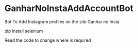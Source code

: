 # GanharNoInstaAddAccountBot
Bot To Add Instagram profiles on the site Ganhar no Insta

<p>pip install selenium</p>
<p>Read the code to change where is required</p>

